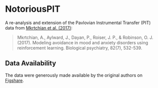 # NotoriousPIT

A re-analysis and extension of the Pavlovian Instrumental Transfer (PIT) data from [Mkrtchian et al. (2017)](https://www.sciencedirect.com/science/article/pii/S0006322317300914):

> Mkrtchian, A., Aylward, J., Dayan, P., Roiser, J. P., & Robinson, O. J. (2017). Modeling avoidance in mood and anxiety disorders using reinforcement learning. Biological psychiatry, 82(7), 532-539.

## Data Availability

The data were generously made available by the original authors on [Figshare](https://figshare.com/articles/Avoidance_Anxiety_Materials/3860250).